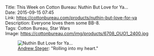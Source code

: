 Title: This Week on Cotton Bureau: Nuthin But Love for Ya...  
Date: 2015-09-15 07:45  
Link: https://cottonbureau.com/products/nuthin-but-love-for-ya  
Description: Everyone loves them some BB-8.  
Tags: Cotton Bureau, Star Wars    
Image: https://cottonbureau.com/img/products/6708_OUO1_2400.jpg  

<figure>
	<img src="https://d.pr/i/1hHP8+" alt="Nuthin But Love for Ya..." title="'Nuthin But Love for Ya...' on Cotton Bureau">
	<figcaption><a href="http://twitter.com/acsteger" title="The designer on Twitter">Andrew Steger</a>: "Rolling into my heart."</figcaption>
</figure>